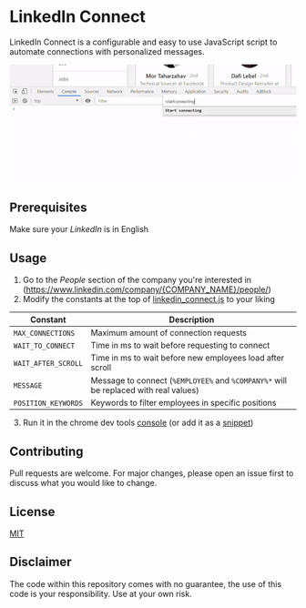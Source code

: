# LinkedIn Connect

LinkedIn Connect is a configurable and easy to use JavaScript script to automate connections with personalized messages.

![LinkedIn Connect Demo](demo/demo.gif)
## Prerequisites

Make sure your _LinkedIn_ is in English

## Usage
1. Go to the _People_ section of the company you're interested in (https://www.linkedin.com/company/{COMPANY_NAME}/people/)
2. Modify the constants at the top of [linkedin_connect.js](https://raw.githubusercontent.com/mariiio/linkedin_connect/master/linkedin_connect.js) to your liking

| Constant| Description |
| --- | --- |
| `MAX_CONNECTIONS` | Maximum amount of connection requests |
| `WAIT_TO_CONNECT` | Time in ms to wait before requesting to connect |
| `WAIT_AFTER_SCROLL` | Time in ms to wait before new employees load after scroll |
| `MESSAGE` | Message to connect (`%EMPLOYEE%` and `%COMPANY%*` will be replaced with real values) |
| `POSITION_KEYWORDS` | Keywords to filter employees in specific positions |

3. Run it in the chrome dev tools [console](https://developers.google.com/web/tools/chrome-devtools/open#console) (or add it as a [snippet](https://developers.google.com/web/tools/chrome-devtools/javascript/snippets#create))

## Contributing
Pull requests are welcome. For major changes, please open an issue first to discuss what you would like to change.

## License
[MIT](https://choosealicense.com/licenses/mit/)

## Disclaimer
The code within this repository comes with no guarantee, the use of this code is your responsibility.
Use at your own risk.
